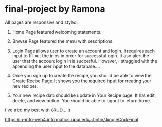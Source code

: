 # final-project by Ramona

All pages are responsive and styled.

1. Home Page featured welcoming statements.
2. Browse Page featured the menu with descriptions.
3. Login Page allows user to create an account and login. It requires each input to fill out the infos in order for successful login. It also alert the user that the account login in is succesful.
   However, I struggled with the appending the user input to the database....

4. Once you sign up to create the recipe, you should be able to view the Create Recipe Page. It shows you the required input for creating your new recipes.

<!-- //Didn't work  -->

5. Your new recipe data should be update in Your Recipe page. It has edit, delete, and view button.
   You should be able to logout to return home.

I've tried my best with CRUD... :(

https://in-info-web4.informatics.iupui.edu/~tintin/JungleCookFinal
